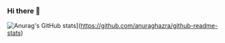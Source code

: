 ### Hi there 👋
![Anurag's GitHub stats](https://github-readme-stats.vercel.app/api?username=Michal-Piotrkowski&count_private=true&show_icons=true&theme=radical)](https://github.com/anuraghazra/github-readme-stats)
